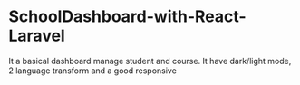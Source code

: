 # SchoolDashboard-with-React-Laravel
It a basical dashboard manage student and course. It have dark/light mode, 2 language transform and a good responsive
